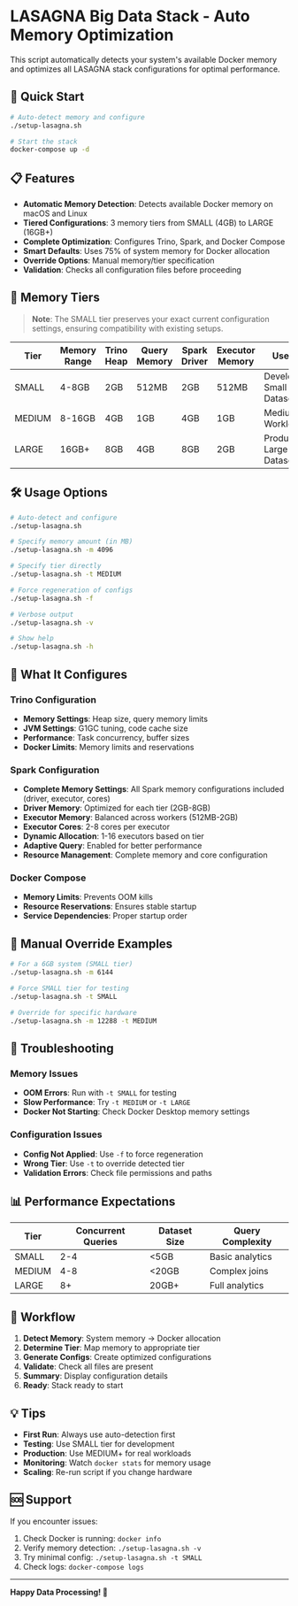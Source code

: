 # LASAGNA Big Data Stack - Auto Memory Optimization

This script automatically detects your system's available Docker memory and optimizes all LASAGNA stack configurations for optimal performance.

## 🚀 Quick Start

```bash
# Auto-detect memory and configure
./setup-lasagna.sh

# Start the stack
docker-compose up -d
```

## 📋 Features

- **Automatic Memory Detection**: Detects available Docker memory on macOS and Linux
- **Tiered Configurations**: 3 memory tiers from SMALL (4GB) to LARGE (16GB+)
- **Complete Optimization**: Configures Trino, Spark, and Docker Compose
- **Smart Defaults**: Uses 75% of system memory for Docker allocation
- **Override Options**: Manual memory/tier specification
- **Validation**: Checks all configuration files before proceeding

## 🎯 Memory Tiers

> **Note**: The SMALL tier preserves your exact current configuration settings, ensuring compatibility with existing setups.

| Tier | Memory Range | Trino Heap | Query Memory | Spark Driver | Executor Memory | Use Case |
|------|-------------|------------|--------------|---------------|-----------------|----------|
| SMALL | 4-8GB | 2GB | 512MB | 2GB | 512MB | Development, Small Datasets |
| MEDIUM | 8-16GB | 4GB | 1GB | 4GB | 1GB | Medium Workloads |
| LARGE | 16GB+ | 8GB | 4GB | 8GB | 2GB | Production, Large Datasets |

## 🛠️ Usage Options

```bash
# Auto-detect and configure
./setup-lasagna.sh

# Specify memory amount (in MB)
./setup-lasagna.sh -m 4096

# Specify tier directly
./setup-lasagna.sh -t MEDIUM

# Force regeneration of configs
./setup-lasagna.sh -f

# Verbose output
./setup-lasagna.sh -v

# Show help
./setup-lasagna.sh -h
```

## 📁 What It Configures

### Trino Configuration
- **Memory Settings**: Heap size, query memory limits
- **JVM Settings**: G1GC tuning, code cache size
- **Performance**: Task concurrency, buffer sizes
- **Docker Limits**: Memory limits and reservations

### Spark Configuration
- **Complete Memory Settings**: All Spark memory configurations included (driver, executor, cores)
- **Driver Memory**: Optimized for each tier (2GB-8GB)
- **Executor Memory**: Balanced across workers (512MB-2GB)
- **Executor Cores**: 2-8 cores per executor
- **Dynamic Allocation**: 1-16 executors based on tier
- **Adaptive Query**: Enabled for better performance
- **Resource Management**: Complete memory and core configuration

### Docker Compose
- **Memory Limits**: Prevents OOM kills
- **Resource Reservations**: Ensures stable startup
- **Service Dependencies**: Proper startup order

## 🔧 Manual Override Examples

```bash
# For a 6GB system (SMALL tier)
./setup-lasagna.sh -m 6144

# Force SMALL tier for testing
./setup-lasagna.sh -t SMALL

# Override for specific hardware
./setup-lasagna.sh -m 12288 -t MEDIUM
```

## 🚨 Troubleshooting

### Memory Issues
- **OOM Errors**: Run with `-t SMALL` for testing
- **Slow Performance**: Try `-t MEDIUM` or `-t LARGE`
- **Docker Not Starting**: Check Docker Desktop memory settings

### Configuration Issues
- **Config Not Applied**: Use `-f` to force regeneration
- **Wrong Tier**: Use `-t` to override detected tier
- **Validation Errors**: Check file permissions and paths

## 📊 Performance Expectations

| Tier | Concurrent Queries | Dataset Size | Query Complexity |
|------|-------------------|--------------|------------------|
| SMALL | 2-4 | <5GB | Basic analytics |
| MEDIUM | 4-8 | <20GB | Complex joins |
| LARGE | 8+ | 20GB+ | Full analytics |

## 🔄 Workflow

1. **Detect Memory**: System memory → Docker allocation
2. **Determine Tier**: Map memory to appropriate tier
3. **Generate Configs**: Create optimized configurations
4. **Validate**: Check all files are present
5. **Summary**: Display configuration details
6. **Ready**: Stack ready to start

## 💡 Tips

- **First Run**: Always use auto-detection first
- **Testing**: Use SMALL tier for development
- **Production**: Use MEDIUM+ for real workloads
- **Monitoring**: Watch `docker stats` for memory usage
- **Scaling**: Re-run script if you change hardware

## 🆘 Support

If you encounter issues:
1. Check Docker is running: `docker info`
2. Verify memory detection: `./setup-lasagna.sh -v`
3. Try minimal config: `./setup-lasagna.sh -t SMALL`
4. Check logs: `docker-compose logs`

---

**Happy Data Processing! 🎉**
